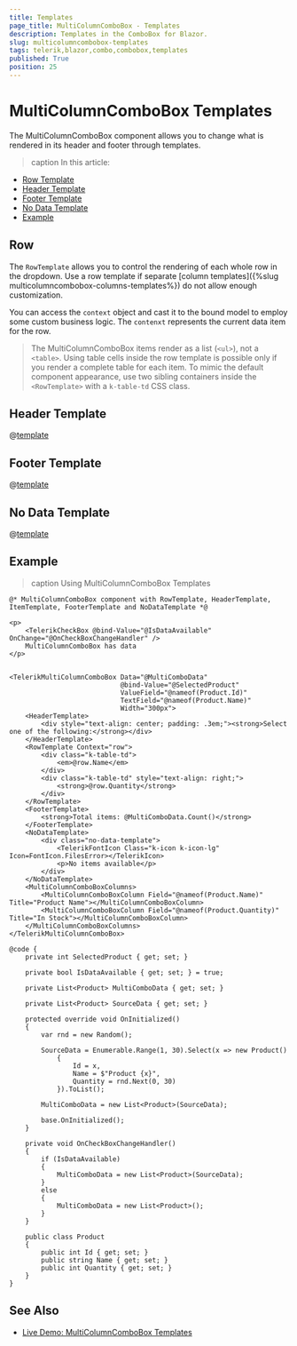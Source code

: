 ```yaml
---
title: Templates
page_title: MultiColumnComboBox - Templates
description: Templates in the ComboBox for Blazor.
slug: multicolumncombobox-templates
tags: telerik,blazor,combo,combobox,templates
published: True
position: 25
---
```


# MultiColumnComboBox Templates

The MultiColumnComboBox component allows you to change what is rendered in its header and footer through templates.

>caption In this article:

* [Row Template](#row-template)
* [Header Template](#header-template)
* [Footer Template](#footer-template)
* [No Data Template](#no-data-template)
* [Example](#example)

## Row

The `RowTemplate` allows you to control the rendering of each whole row in the dropdown. Use a row template if separate [column templates]({%slug multicolumncombobox-columns-templates%}) do not allow enough customization.

You can access the `context` object and cast it to the bound model to employ some custom business logic. The `contenxt` represents the current data item for the row.

> The MultiColumnComboBox items render as a list (`<ul>`), not a `<table>`. Using table cells inside the row template is possible only if you render a complete table for each item. To mimic the default component appearance, use two sibling containers inside the `<RowTemplate>` with a `k-table-td` CSS class.

## Header Template

@[template](/_contentTemplates/dropdowns/templates.md#header-template)

## Footer Template

@[template](/_contentTemplates/dropdowns/templates.md#footer-template)

## No Data Template

@[template](/_contentTemplates/dropdowns/templates.md#no-data-template)

## Example

>caption Using MultiColumnComboBox Templates

````CSHTML
@* MultiColumnComboBox component with RowTemplate, HeaderTemplate, ItemTemplate, FooterTemplate and NoDataTemplate *@

<p>
    <TelerikCheckBox @bind-Value="@IsDataAvailable" OnChange="@OnCheckBoxChangeHandler" />
    MultiColumnComboBox has data
</p>


<TelerikMultiColumnComboBox Data="@MultiComboData"
                            @bind-Value="@SelectedProduct"
                            ValueField="@nameof(Product.Id)"
                            TextField="@nameof(Product.Name)"
                            Width="300px">
    <HeaderTemplate>
        <div style="text-align: center; padding: .3em;"><strong>Select one of the following:</strong></div>
    </HeaderTemplate>   
    <RowTemplate Context="row">
        <div class="k-table-td">
            <em>@row.Name</em>
        </div>
        <div class="k-table-td" style="text-align: right;">
            <strong>@row.Quantity</strong>
        </div>
    </RowTemplate>
    <FooterTemplate>
        <strong>Total items: @MultiComboData.Count()</strong>
    </FooterTemplate>
    <NoDataTemplate>
        <div class="no-data-template">
            <TelerikFontIcon Class="k-icon k-icon-lg" Icon=FontIcon.FilesError></TelerikIcon>
            <p>No items available</p>
        </div>
    </NoDataTemplate>
    <MultiColumnComboBoxColumns>
        <MultiColumnComboBoxColumn Field="@nameof(Product.Name)" Title="Product Name"></MultiColumnComboBoxColumn>
        <MultiColumnComboBoxColumn Field="@nameof(Product.Quantity)" Title="In Stock"></MultiColumnComboBoxColumn>
    </MultiColumnComboBoxColumns>
</TelerikMultiColumnComboBox>

@code {
    private int SelectedProduct { get; set; }

    private bool IsDataAvailable { get; set; } = true;

    private List<Product> MultiComboData { get; set; }

    private List<Product> SourceData { get; set; }

    protected override void OnInitialized()
    {
        var rnd = new Random();

        SourceData = Enumerable.Range(1, 30).Select(x => new Product()
            {
                Id = x,
                Name = $"Product {x}",
                Quantity = rnd.Next(0, 30)
            }).ToList();

        MultiComboData = new List<Product>(SourceData);

        base.OnInitialized();
    }

    private void OnCheckBoxChangeHandler()
    {
        if (IsDataAvailable)
        {
            MultiComboData = new List<Product>(SourceData);
        }
        else
        {
            MultiComboData = new List<Product>();
        }
    }

    public class Product
    {
        public int Id { get; set; }
        public string Name { get; set; }
        public int Quantity { get; set; }
    }
}
````

## See Also

* [Live Demo: MultiColumnComboBox Templates](https://demos.telerik.com/blazor-ui/multicolumncombobox/templates)
